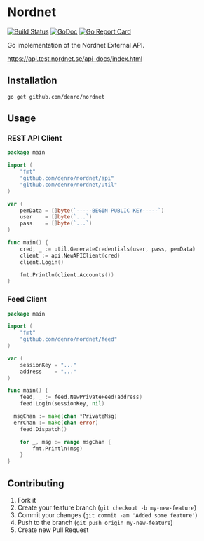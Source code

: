 # Nordnet

[![Build Status](https://travis-ci.org/denro/nordnet.svg?branch=master)](https://travis-ci.org/denro/nordnet)
[![GoDoc](https://godoc.org/github.com/denro/nordnet?status.svg)](http://godoc.org/github.com/denro/nordnet)
[![Go Report Card](https://goreportcard.com/badge/github.com/denro/nordnet)](https://goreportcard.com/report/github.com/denro/nordnet)

Go implementation of the Nordnet External API.

https://api.test.nordnet.se/api-docs/index.html


## Installation

`go get github.com/denro/nordnet`

## Usage


### REST API Client

```go
package main

import (
	"fmt"
	"github.com/denro/nordnet/api"
	"github.com/denro/nordnet/util"
)

var (
	pemData = []byte(`-----BEGIN PUBLIC KEY-----`)
	user    = []byte(`...`)
	pass    = []byte(`...`)
)

func main() {
	cred, _ := util.GenerateCredentials(user, pass, pemData)
	client := api.NewAPIClient(cred)
	client.Login()

	fmt.Println(client.Accounts())
}
```

### Feed Client

```go
package main

import (
	"fmt"
	"github.com/denro/nordnet/feed"
)

var (
	sessionKey = "..."
	address    = "..."
)

func main() {
	feed, _ := feed.NewPrivateFeed(address)
	feed.Login(sessionKey, nil)

  msgChan := make(chan *PrivateMsg)
  errChan := make(chan error)
	feed.Dispatch()

	for _, msg := range msgChan {
		fmt.Println(msg)
	}
}
```

## Contributing

1. Fork it
2. Create your feature branch (`git checkout -b my-new-feature`)
3. Commit your changes (`git commit -am 'Added some feature'`)
4. Push to the branch (`git push origin my-new-feature`)
5. Create new Pull Request
